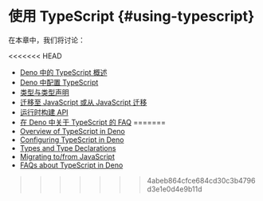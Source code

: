 # 使用 TypeScript {#using-typescript}

在本章中，我们将讨论：

<<<<<<< HEAD
- [Deno 中的 TypeScript 概述](./typescript/overview.md)
- [Deno 中配置 TypeScript](./typescript/configuration.md)
- [类型与类型声明](./typescript/types.md)
- [迁移至 JavaScript 或从 JavaScript 迁移](./typescript/migration.md)
- [运行时构建 API](./typescript/runtime.md)
- [在 Deno 中关于 TypeScript 的 FAQ](./typescript/faqs.md)
=======
- [Overview of TypeScript in Deno](./typescript/overview.md)
- [Configuring TypeScript in Deno](./typescript/configuration.md)
- [Types and Type Declarations](./typescript/types.md)
- [Migrating to/from JavaScript](./typescript/migration.md)
- [FAQs about TypeScript in Deno](./typescript/faqs.md)
>>>>>>> 4abeb864cfce684cd30c3b4796d3e1e0d4e9b11d
